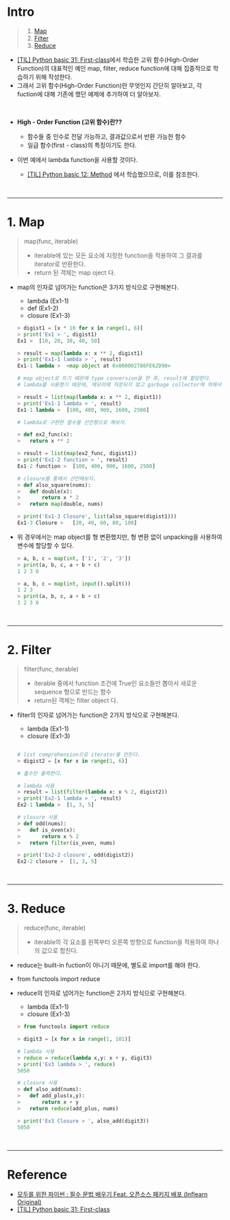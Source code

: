 # Intro

> 1. [Map](#1-map)
> 2. [Filter](#2-filter)
> 3. [Reduce](#3-reduce)

- [[TIL] Python basic 31: First-class](https://jeha00.github.io/post/python_basic/python_basic_31_firstclass/)에서 학습한 고위 함수(High-Order Function)의 대표적인 예인 map, filter, reduce function에 대해 집중적으로 학습하기 위해 작성한다.
- 그래서 고위 함수(High-Order Function)란 무엇인지 간단히 알아보고, 각 fuction에 대해 기존에 했던 예제에 추가하여 더 알아보자.

<br>

- **High - Order Function (고위 함수)란??**

  - 함수들 중 인수로 전달 가능하고, 결과값으로서 반환 가능한 함수
  - 일급 함수(first - class)의 특징이기도 한다.

- 이번 예에서 lambda function을 사용할 것이다.
  - [[TIL] Python basic 12: Method](https://jeha00.github.io/post/python_basic/python_basic_12/#5-%EB%9E%8C%EB%8B%A4lambda-%ED%95%A8%EC%88%98-%EC%9D%B5%EB%AA%85%ED%95%A8%EC%88%98) 에서 학습했으므로, 이를 참조한다.

<br>

---

# 1. Map

> map(func, iterable)  
> - iterable에 있는 모든 요소에 지정한 function을 적용하여 그 결과를 iterator로 반환한다.
> - return 된 객체는 map oject 다.

- map의 인자로 넘어가는 function은 3가지 방식으로 구현해본다.
  - lambda (Ex1-1)
  - def (Ex1-2)
  - closure (Ex1-3)

  ```python
  > digist1 = [x * 10 for x in range(1, 6)]
  > print('Ex1 > ', digist1)
  Ex1 >  [10, 20, 30, 40, 50]

  > result = map(lambda x: x ** 2, digist1)
  > print('Ex1-1 lambda > ', result)
  Ex1-1 lambda >  <map object at 0x000002786FE62D90>

  # map object로 뜨기 때문에 type conversion을 한 후, result에 할당한다.
  # lambda를 사용했기 때문에, 메모리에 저장되지 않고 garbage collector에 의해서 제거된다.

  > result = list(map(lambda x: x ** 2, digist1))
  > print('Ex1-1 lambda > ', result)
  Ex1-1 lambda >  [100, 400, 900, 1600, 2500]

  # lambda로 구현한 함수를 선언형으로 해보자.

  > def ex2_func(x):
  >   return x ** 2

  > result = list(map(ex2_func, digist1))
  > print('Ex1-2 function > ', result)
  Ex1-2 function >  [100, 400, 900, 1600, 2500]

  # closure를 통해서 선언해보자.
  > def also_square(nums):
  >   def double(x):
  >       return x * 2
  >   return map(double, nums)

  > print('Ex1-3 Closure', list(also_square(digist1)))
  Ex1-3 Closure >   [20, 40, 60, 80, 100]
  ```

- 위 경우에서는 map object를 형 변환했지만, 형 변환 없이 unpacking을 사용하여 변수에 할당할 수 있다.  

  ```python
  > a, b, c = map(int, ['1', '2', '3'])
  > print(a, b, c, a + b + c)
  1 2 3 6

  > a, b, c = map(int, input().split())
  1 2 3
  > print(a, b, c, a + b + c)
  1 2 3 6
  ```



<br>

---

# 2. Filter

> filter(func, iterable)
> - iterable 중에서 function 조건에 True인 요소들만 뽑아서 새로운 sequence 형으로 만드는 함수
> - return된 객체는 filter object 다.

- filter의 인자로 넘어가는 function은 2가지 방식으로 구현해본다.
  - lambda (Ex1-1)
  - closure (Ex1-3)

  ```python

  # list comprehension으로 iterator를 만든다.
  > digist2 = [x for x in range(1, 6)]

  # 홀수만 출력한다.

  # lambda 사용
  > result = list(filter(lambda x: x % 2, digist2))
  > print('Ex2-1 lambda > ', result)
  Ex2-1 lambda >  [1, 3, 5]

  # closure 사용
  > def odd(nums):
  >   def is_oven(x):
  >       return x % 2
  >   return filter(is_oven, nums)

  > print('Ex2-2 closure', odd(digist2))
  Ex2-2 closure >  [1, 3, 5]
  ```

<br>

---

# 3. Reduce

> reduce(func, iterable)
> - iterable의 각 요소를 왼쪽부터 오른쪽 방향으로 function을 적용하여 하나의 값으로 합친다.

- reduce는 built-in fuction이 아니기 때문에, 별도로 import를 해야 한다.
- from functools import reduce

- reduce의 인자로 넘어가는 function은 2가지 방식으로 구현해본다.
  - lambda (Ex1-1)
  - closure (Ex1-3)

  ```python
  > from functools import reduce

  > digit3 = [x for x in range(1, 101)]

  # lambda 사용
  > reduce = reduce(lambda x,y: x + y, digit3)
  > print('Ex3 lambda > ', reduce)
  5050

  # closure 사용
  > def also_add(nums):
  >   def add_plus(x,y):
  >       return x + y
  >   return reduce(add_plus, nums)

  > print('Ex3 Closure > ', also_add(digit3))
  5050
  ```

<br>

---

# Reference

- [모두를 위한 파이썬 : 필수 문법 배우기 Feat. 오픈소스 패키지 배포 (Inflearn Original)](https://www.inflearn.com/course/%ED%94%84%EB%A1%9C%EA%B7%B8%EB%9E%98%EB%B0%8D-%ED%8C%8C%EC%9D%B4%EC%8D%AC-%EC%A4%91%EA%B3%A0%EA%B8%89/dashboard)
- [[TIL] Python basic 31: First-class](https://jeha00.github.io/post/python_basic/python_basic_31_firstclass/)
